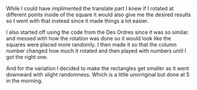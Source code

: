 While I could have implimented the translate part I knew 
if I rotated at different points inside of the square it 
would also give me the desired results so I went with 
that instead since it made things a lot easier.

I also started off using the code from the Des Ordres
since it was so similar. and messed with how the rotation
was done so it would look like the squares were placed
more randomly. I then made it so that the column number changed
how much it rotated and then played with numbers until I got the
right one.

And for the variation I decided to make the rectangles get smaller
as it went downward with slight randomness. Which is a little
unorriginal but done at 5 in the morning.
